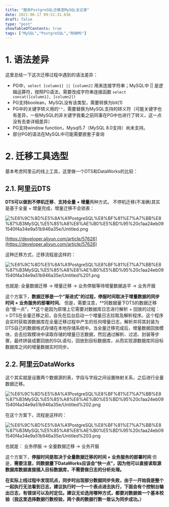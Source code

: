 ```yaml
---
title: "服务PostgreSQL迁移至MySQL全记录"
date: 2021-06-17 09:51:31.636
draft: false
type: "post"
showTableOfContents: true
tags: ["MySQL","PostgreSQL","RDBMS"]
---
```


# 1. 语法差异

这里总结一下这次迁移过程中遇到的语法差异：

- PG中，`select [column1] || [column2]` 用来连接字符串；MySQL中 || 是逻辑运算符，按照PG语法，需要改成字符串连接函数 `select concat([column1], [column2])`
- PG支持boolean，MySQL没有该类型，需要转换为bit(1)
- PG中的关键字转义用的`""`，需要替换为MySQL支持的转义符（可能关键字也有差异，一些MySQL的非关键字我看之前同事在PG中也进行了转义，这一点没有去查详细差异）
- PG支持window function，Mysql5.7（MySQL 8.0支持）尚未支持。
- 部分PG的语法在MySQL中可能需要嵌套子查询

# 2. 迁移工具选型

基本考虑阿里云的线上工具，这里做一个DTS和DataWorks的比较： 

## 2.1. 阿里云DTS

**DTS可以做到不停机迁移**，**支持全量 + 增量**两种方式。 不停机迁移(不准确)其实是基于全量 + 增量完成，增量迁移不会锁表：

![%E6%9C%8D%E5%8A%A1PostgreSQL%E8%BF%81%E7%A7%BB%E8%87%B3MySQL%E5%85%A8%E8%AE%B0%E5%BD%95%20c1aa24eb091540f4a34e9a51b946a35e/Untitled.png](https://img.masaiqi.com/Untitled.png)

[https://developer.aliyun.com/article/57626](https://developer.aliyun.com/article/57626)

这种迁移方式，迁移流程是这样的：

![%E6%9C%8D%E5%8A%A1PostgreSQL%E8%BF%81%E7%A7%BB%E8%87%B3MySQL%E5%85%A8%E8%AE%B0%E5%BD%95%20c1aa24eb091540f4a34e9a51b946a35e/Untitled%201.png](https://img.masaiqi.com/Untitled1.png)

也就是: 全量数据迁移 -> 增量迁移 -> 业务停服等待增量数据追平 -> 业务开服

这个方案下，**数据迁移是一个“渐进式”的过程，停服时间取决于增量数据的同步时间 + 业务服务的部署时间**。 但是，需要注意，**同数据量下DTS的数据迁移会“慢一点”，**这个是因为原理上它需要对数据库日志进行解析 + 回放的过程： > DTS在全量迁移之前，会先在后台启动一个增量日志拉取及解析程序。这个程序会实时获取源数据库在全量迁移过程中产生的任何增量日志，解析并将其封装为DTS自己的数据格式存储在本地存储系统中。当全量迁移完成后，增量数据回放模块，会去拉取模块中读取存储的增量日志数据，然后通过解析、过滤、封装等步骤，最终拼装成要回放的SQL语句，回放到目标数据库，从而实现源数据库同目标数据库之间的增量数据实时同步。

## 2.2. 阿里云DataWorks

这个其实就是设置两个数据源的表，字段与字段之间设置映射关系，之后进行全量数据迁移。

![%E6%9C%8D%E5%8A%A1PostgreSQL%E8%BF%81%E7%A7%BB%E8%87%B3MySQL%E5%85%A8%E8%AE%B0%E5%BD%95%20c1aa24eb091540f4a34e9a51b946a35e/Untitled%202.png](https://img.masaiqi.com/Untitled2.png)

在这个方案下，流程是这样的：

![%E6%9C%8D%E5%8A%A1PostgreSQL%E8%BF%81%E7%A7%BB%E8%87%B3MySQL%E5%85%A8%E8%AE%B0%E5%BD%95%20c1aa24eb091540f4a34e9a51b946a35e/Untitled%203.png](https://img.masaiqi.com/Untitled3.png)

也就是： 业务停服 -> 全量数据迁移 -> 业务开服

这个方案下，**停服时间是取决于全量数据迁移的时间 + 业务服务的部署时间**  但是，**需要注意，同数据量下DataWorks应该会“快一点”，因为他可以直接读取源数据库数据直接插入目标数据库，不需要做日志的分析处理。** **​**

**在实际上线过程中发现坑点，同步时出现部分数据同步失败，由于一开始我是整个一起执行无法看到日志，建议执行时一个一个表点进去执行，下面会有个控制台输出日志，有错误可以及时定位。建议无论选用哪种方式，都要对数据做一个基本校验（我这里选择数据行数校验，两个表的数据行数一致认为同步成功。）**